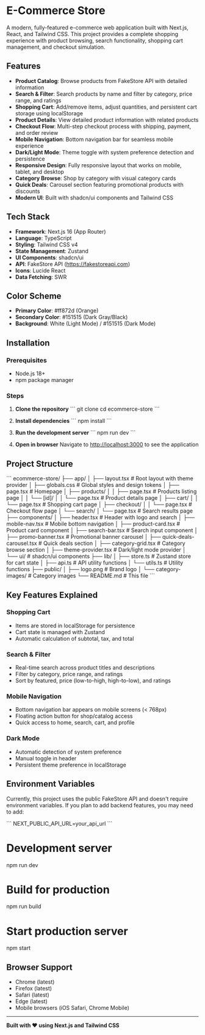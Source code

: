 # E-Commerce Store

A modern, fully-featured e-commerce web application built with Next.js, React, and Tailwind CSS. This project provides a complete shopping experience with product browsing, search functionality, shopping cart management, and checkout simulation.

## Features

- **Product Catalog**: Browse products from FakeStore API with detailed information
- **Search & Filter**: Search products by name and filter by category, price range, and ratings
- **Shopping Cart**: Add/remove items, adjust quantities, and persistent cart storage using localStorage
- **Product Details**: View detailed product information with related products
- **Checkout Flow**: Multi-step checkout process with shipping, payment, and order review
- **Mobile Navigation**: Bottom navigation bar for seamless mobile experience
- **Dark/Light Mode**: Theme toggle with system preference detection and persistence
- **Responsive Design**: Fully responsive layout that works on mobile, tablet, and desktop
- **Category Browse**: Shop by category with visual category cards
- **Quick Deals**: Carousel section featuring promotional products with discounts
- **Modern UI**: Built with shadcn/ui components and Tailwind CSS

## Tech Stack

- **Framework**: Next.js 16 (App Router)
- **Language**: TypeScript
- **Styling**: Tailwind CSS v4
- **State Management**: Zustand
- **UI Components**: shadcn/ui
- **API**: FakeStore API (https://fakestoreapi.com)
- **Icons**: Lucide React
- **Data Fetching**: SWR

## Color Scheme

- **Primary Color**: #ff872d (Orange)
- **Secondary Color**: #151515 (Dark Gray/Black)
- **Background**: White (Light Mode) / #151515 (Dark Mode)

## Installation

### Prerequisites

- Node.js 18+
- npm  package manager

### Steps

1. **Clone the repository**
   \`\`\`
   git clone <repository-url>
   cd ecommerce-store
   \`\`\`

2. **Install dependencies**
   \`\`\`
   npm install
   \`\`\`

3. **Run the development server**
   \`\`\`
   npm run dev
   \`\`\`

4. **Open in browser**
   Navigate to [http://localhost:3000](http://localhost:3000) to see the application

## Project Structure

\`\`\`
ecommerce-store/
├── app/
│ ├── layout.tsx # Root layout with theme provider
│ ├── globals.css # Global styles and design tokens
│ ├── page.tsx # Homepage
│ ├── products/
│ │ ├── page.tsx # Products listing page
│ │ └── [id]/
│ │ └── page.tsx # Product details page
│ ├── cart/
│ │ └── page.tsx # Shopping cart page
│ ├── checkout/
│ │ └── page.tsx # Checkout flow page
│ └── search/
│ └── page.tsx # Search results page
├── components/
│ ├── header.tsx # Header with logo and search
│ ├── mobile-nav.tsx # Mobile bottom navigation
│ ├── product-card.tsx # Product card component
│ ├── search-bar.tsx # Search input component
│ ├── promo-banner.tsx # Promotional banner carousel
│ ├── quick-deals-carousel.tsx # Quick deals section
│ ├── category-grid.tsx # Category browse section
│ ├── theme-provider.tsx # Dark/light mode provider
│ └── ui/ # shadcn/ui components
├── lib/
│ ├── store.ts # Zustand store for cart state
│ ├── api.ts # API utility functions
│ └── utils.ts # Utility functions
├── public/
│ ├── logo.png # Brand logo
│ └── category-images/ # Category images
└── README.md # This file
\`\`\`

## Key Features Explained

### Shopping Cart

- Items are stored in localStorage for persistence
- Cart state is managed with Zustand
- Automatic calculation of subtotal, tax, and total

### Search & Filter

- Real-time search across product titles and descriptions
- Filter by category, price range, and ratings
- Sort by featured, price (low-to-high, high-to-low), and ratings

### Mobile Navigation

- Bottom navigation bar appears on mobile screens (< 768px)
- Floating action button for shop/catalog access
- Quick access to home, search, cart, and profile

### Dark Mode

- Automatic detection of system preference
- Manual toggle in header
- Persistent theme preference in localStorage

## Environment Variables

Currently, this project uses the public FakeStore API and doesn't require environment variables. If you plan to add backend features, you may need to add:

\`\`\`
NEXT_PUBLIC_API_URL=your_api_url
\`\`\`

# Development server

npm run dev

# Build for production

npm run build

# Start production server

npm start


## Browser Support

- Chrome (latest)
- Firefox (latest)
- Safari (latest)
- Edge (latest)
- Mobile browsers (iOS Safari, Chrome Mobile)
---

**Built with ❤️ using Next.js and Tailwind CSS**
